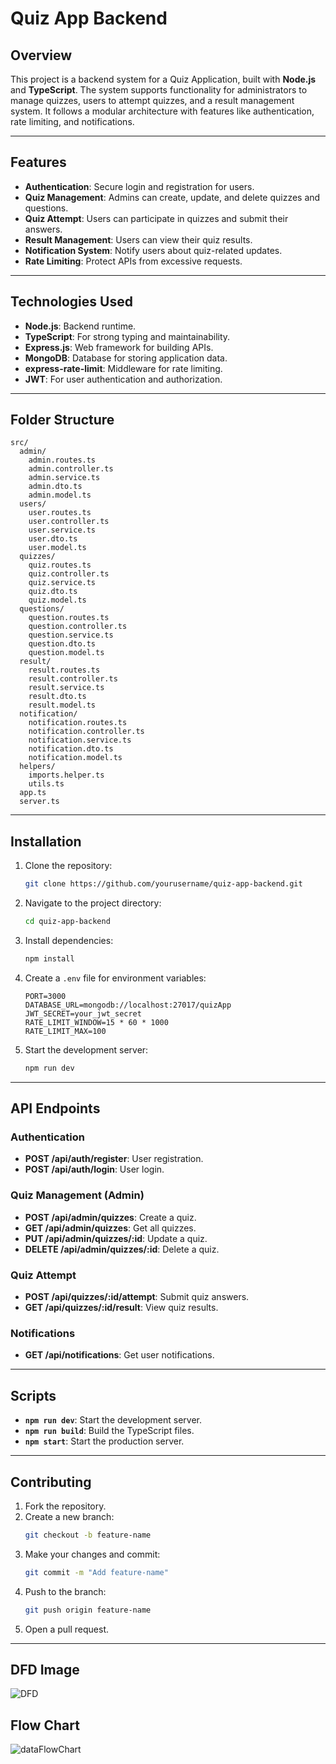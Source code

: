 # Quiz App Backend

## Overview
This project is a backend system for a Quiz Application, built with **Node.js** and **TypeScript**. The system supports functionality for administrators to manage quizzes, users to attempt quizzes, and a result management system. It follows a modular architecture with features like authentication, rate limiting, and notifications.

---

## Features
- **Authentication**: Secure login and registration for users.
- **Quiz Management**: Admins can create, update, and delete quizzes and questions.
- **Quiz Attempt**: Users can participate in quizzes and submit their answers.
- **Result Management**: Users can view their quiz results.
- **Notification System**: Notify users about quiz-related updates.
- **Rate Limiting**: Protect APIs from excessive requests.

---

## Technologies Used
- **Node.js**: Backend runtime.
- **TypeScript**: For strong typing and maintainability.
- **Express.js**: Web framework for building APIs.
- **MongoDB**: Database for storing application data.
- **express-rate-limit**: Middleware for rate limiting.
- **JWT**: For user authentication and authorization.

---

## Folder Structure
```plaintext
src/
  admin/
    admin.routes.ts
    admin.controller.ts
    admin.service.ts
    admin.dto.ts
    admin.model.ts
  users/
    user.routes.ts
    user.controller.ts
    user.service.ts
    user.dto.ts
    user.model.ts
  quizzes/
    quiz.routes.ts
    quiz.controller.ts
    quiz.service.ts
    quiz.dto.ts
    quiz.model.ts
  questions/
    question.routes.ts
    question.controller.ts
    question.service.ts
    question.dto.ts
    question.model.ts
  result/
    result.routes.ts
    result.controller.ts
    result.service.ts
    result.dto.ts
    result.model.ts
  notification/
    notification.routes.ts
    notification.controller.ts
    notification.service.ts
    notification.dto.ts
    notification.model.ts
  helpers/
    imports.helper.ts
    utils.ts
  app.ts
  server.ts
```

---

## Installation

1. Clone the repository:
   ```bash
   git clone https://github.com/yourusername/quiz-app-backend.git
   ```

2. Navigate to the project directory:
   ```bash
   cd quiz-app-backend
   ```

3. Install dependencies:
   ```bash
   npm install
   ```

4. Create a `.env` file for environment variables:
   ```plaintext
   PORT=3000
   DATABASE_URL=mongodb://localhost:27017/quizApp
   JWT_SECRET=your_jwt_secret
   RATE_LIMIT_WINDOW=15 * 60 * 1000
   RATE_LIMIT_MAX=100
   ```

5. Start the development server:
   ```bash
   npm run dev
   ```

---

## API Endpoints

### Authentication
- **POST /api/auth/register**: User registration.
- **POST /api/auth/login**: User login.

### Quiz Management (Admin)
- **POST /api/admin/quizzes**: Create a quiz.
- **GET /api/admin/quizzes**: Get all quizzes.
- **PUT /api/admin/quizzes/:id**: Update a quiz.
- **DELETE /api/admin/quizzes/:id**: Delete a quiz.

### Quiz Attempt
- **POST /api/quizzes/:id/attempt**: Submit quiz answers.
- **GET /api/quizzes/:id/result**: View quiz results.

### Notifications
- **GET /api/notifications**: Get user notifications.

---

## Scripts
- **`npm run dev`**: Start the development server.
- **`npm run build`**: Build the TypeScript files.
- **`npm start`**: Start the production server.

---

## Contributing
1. Fork the repository.
2. Create a new branch:
   ```bash
   git checkout -b feature-name
   ```
3. Make your changes and commit:
   ```bash
   git commit -m "Add feature-name"
   ```
4. Push to the branch:
   ```bash
   git push origin feature-name
   ```
5. Open a pull request.

---

## DFD Image
![DFD](https://github.com/user-attachments/assets/62e4fc99-1dac-46e7-a76c-7b6b6787f87f)

## Flow Chart

![dataFlowChart](https://github.com/user-attachments/assets/95759e7f-5fc8-4d90-8147-a8ca1b97c554)
